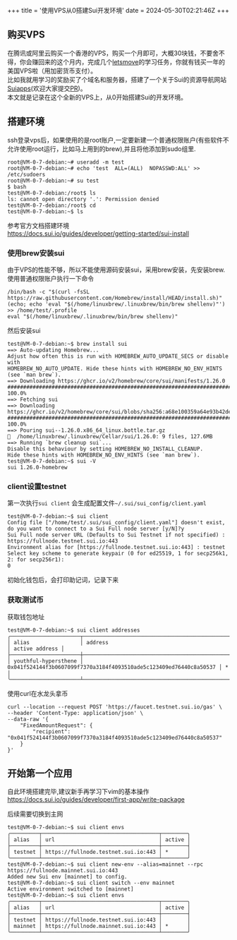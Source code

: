 +++
title = '使用VPS从0搭建Sui开发环境'
date = 2024-05-30T02:21:46Z
+++

## 购买VPS

在腾讯或阿里云购买一个香港的VPS，购买一个月即可，大概30块钱，不要舍不得，你会赚回来的这个月内，完成几个[letsmove](https://github.com/move-cn/letsmove)的学习任务，你就有钱买一年的美国VPS啦（用加密货币支付）。  
比如我就用学习的奖励买了个域名和服务器，搭建了一个关于Sui的资源导航网站[Suiapps](https://suiapps.xyz/)(欢迎大家提交[PR](https://github.com/m4sk93/suiapps))。   
本文就是记录在这个全新的VPS上，从0开始搭建Sui的开发环境。  

## 搭建环境

ssh登录vps后，如果使用的是root账户,一定要新建一个普通权限账户(有些软件不允许使用root运行，比如马上用到的brew),并且将他添加到sudo组里.
```
root@VM-0-7-debian:~# useradd -m test
root@VM-0-7-debian:~# echo 'test  ALL=(ALL)  NOPASSWD:ALL' >> /etc/sudoers
root@VM-0-7-debian:~# su test
$ bash
test@VM-0-7-debian:/root$ ls
ls: cannot open directory '.': Permission denied
test@VM-0-7-debian:/root$ cd
test@VM-0-7-debian:~$ ls
```
参考官方文档搭建环境  
https://docs.sui.io/guides/developer/getting-started/sui-install

### 使用brew安装sui
由于VPS的性能不够，所以不能使用源码安装sui，采用brew安装，先安装brew.  
使用普通权限账户执行一下命令
```
/bin/bash -c "$(curl -fsSL https://raw.githubusercontent.com/Homebrew/install/HEAD/install.sh)"
(echo; echo 'eval "$(/home/linuxbrew/.linuxbrew/bin/brew shellenv)"') >> /home/test/.profile
eval "$(/home/linuxbrew/.linuxbrew/bin/brew shellenv)"
```
然后安装sui
```
test@VM-0-7-debian:~$ brew install sui
==> Auto-updating Homebrew...
Adjust how often this is run with HOMEBREW_AUTO_UPDATE_SECS or disable with
HOMEBREW_NO_AUTO_UPDATE. Hide these hints with HOMEBREW_NO_ENV_HINTS (see `man brew`).
==> Downloading https://ghcr.io/v2/homebrew/core/sui/manifests/1.26.0
###################################################################################################################################################### 100.0%
==> Fetching sui
==> Downloading https://ghcr.io/v2/homebrew/core/sui/blobs/sha256:a68e100359a64e93b42de54a296e23c246e4cd15be3ecbc21e1c7ee942a2e126
###################################################################################################################################################### 100.0%
==> Pouring sui--1.26.0.x86_64_linux.bottle.tar.gz
🍺  /home/linuxbrew/.linuxbrew/Cellar/sui/1.26.0: 9 files, 127.6MB
==> Running `brew cleanup sui`...
Disable this behaviour by setting HOMEBREW_NO_INSTALL_CLEANUP.
Hide these hints with HOMEBREW_NO_ENV_HINTS (see `man brew`).
test@VM-0-7-debian:~$ sui -V
sui 1.26.0-homebrew
```
### client设置testnet
第一次执行`sui client` 会生成配置文件`~/.sui/sui_config/client.yaml`
```
test@VM-0-7-debian:~$ sui client
Config file ["/home/test/.sui/sui_config/client.yaml"] doesn't exist, do you want to connect to a Sui Full node server [y/N]?y
Sui Full node server URL (Defaults to Sui Testnet if not specified) : https://fullnode.testnet.sui.io:443
Environment alias for [https://fullnode.testnet.sui.io:443] : testnet
Select key scheme to generate keypair (0 for ed25519, 1 for secp256k1, 2: for secp256r1):
0
```
初始化钱包后，会打印助记词，记录下来

### 获取测试币

获取钱包地址
```
test@VM-0-7-debian:~$ sui client addresses
╭──────────────────────┬────────────────────────────────────────────────────────────────────┬────────────────╮
│ alias                │ address                                                            │ active address │
├──────────────────────┼────────────────────────────────────────────────────────────────────┼────────────────┤
│ youthful-hypersthene │ 0x041f524144f3b0607099f7370a3184f4093510ade5c123409ed76440c8a50537 │ *              │
╰──────────────────────┴────────────────────────────────────────────────────────────────────┴────────────────╯
```
使用curl在水龙头拿币
```
curl --location --request POST 'https://faucet.testnet.sui.io/gas' \
--header 'Content-Type: application/json' \
--data-raw '{
    "FixedAmountRequest": {
        "recipient": "0x041f524144f3b0607099f7370a3184f4093510ade5c123409ed76440c8a50537"
    }
}'
```

## 开始第一个应用
自此环境搭建完毕,建议新手再学习下vim的基本操作
https://docs.sui.io/guides/developer/first-app/write-package 

后续需要切换到主网
```
test@VM-0-7-debian:~$ sui client envs
╭─────────┬─────────────────────────────────────┬────────╮
│ alias   │ url                                 │ active │
├─────────┼─────────────────────────────────────┼────────┤
│ testnet │ https://fullnode.testnet.sui.io:443 │ *      │
╰─────────┴─────────────────────────────────────┴────────╯
test@VM-0-7-debian:~$ sui client new-env --alias=mainnet --rpc https://fullnode.mainnet.sui.io:443
Added new Sui env [mainnet] to config.
test@VM-0-7-debian:~$ sui client switch --env mainnet
Active environment switched to [mainnet]
test@VM-0-7-debian:~$ sui client envs
╭─────────┬─────────────────────────────────────┬────────╮
│ alias   │ url                                 │ active │
├─────────┼─────────────────────────────────────┼────────┤
│ testnet │ https://fullnode.testnet.sui.io:443 │        │
│ mainnet │ https://fullnode.mainnet.sui.io:443 │ *      │
╰─────────┴─────────────────────────────────────┴────────╯
```

